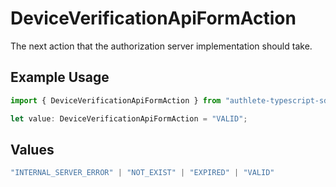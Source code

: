 # DeviceVerificationApiFormAction

The next action that the authorization server implementation should take.

## Example Usage

```typescript
import { DeviceVerificationApiFormAction } from "authlete-typescript-sdk/models/operations";

let value: DeviceVerificationApiFormAction = "VALID";
```

## Values

```typescript
"INTERNAL_SERVER_ERROR" | "NOT_EXIST" | "EXPIRED" | "VALID"
```
